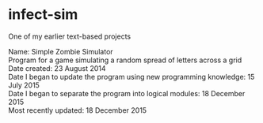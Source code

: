 # infect-sim
One of my earlier text-based projects

Name: Simple Zombie Simulator<br>
Program for a game simulating a random spread of letters across a grid<br>
Date created: 23 August 2014<br>
Date I began to update the program using new programming knowledge: 15 July 2015<br>
Date I began to separate the program into logical modules: 18 December 2015<br>
Most recently updated: 18 December 2015<br>
